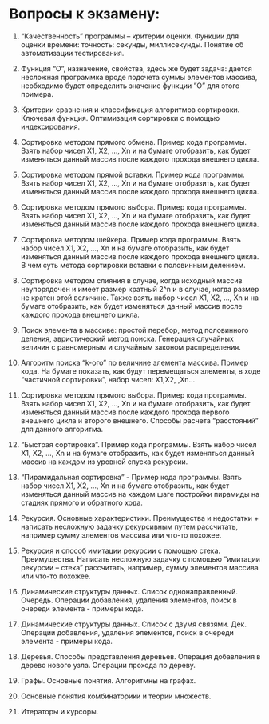 # Вопросы к экзамену:

1) “Качественность” программы – критерии оценки. Функции для оценки времени: точность: секунды, миллисекунды. Понятие об автоматизации тестирования.

2) Функция “O”, назначение, свойства, здесь же будет задача: дается несложная программка вроде подсчета суммы элементов массива, необходимо будет определить значение функции ”O” для этого примера.

3) Критерии сравнения и классификация алгоритмов сортировки. Ключевая функция. Оптимизация сортировки с помощью индексирования.

4) Сортировка методом прямого обмена. Пример кода программы. Взять набор чисел X1, X2, …, Xn и на бумаге отобразить, как будет изменяться данный массив после каждого прохода внешнего цикла.

5) Сортировка методом прямой вставки. Пример кода программы. Взять набор чисел X1, X2, …, Xn и на бумаге отобразить, как будет изменяться данный массив после каждого прохода внешнего цикла.

6) Сортировка методом прямого выбора. Пример кода программы. Взять набор чисел X1, X2, …, Xn и на бумаге отобразить, как будет изменяться данный массив после каждого прохода внешнего цикла.

7) Сортировка методом шейкера. Пример кода программы. Взять набор чисел X1, X2, …, Xn и на бумаге отобразить, как будет изменяться данный массив после каждого прохода внешнего цикла. В чем суть метода сортировки вставки с половинным делением.

8) Сортировка методом слияния в случае, когда исходный массив неупорядочен и имеет размер кратный 2^n и в случае, когда размер не кратен этой величине. Также взять набор чисел X1, X2, …, Xn и на бумаге отобразить, как будет изменяться данный массив после каждого прохода внешнего цикла.

9) Поиск элемента в массиве: простой перебор, метод половинного деления, эвристический метод поиска. Генерация случайных величин с равномерным и случайным законом распределения.

10) Алгоритм поиска “k-ого” по величине элемента массива. Пример кода. На бумаге показать, как будут перемещаться элементы, в ходе “частичной сортировки”, набор чисел: X1,X2, ,Xn…

11) Сортировка методом прямого выбора. Пример кода программы. Взять набор чисел X1, X2, …, Xn и на бумаге отобразить, как будет изменяться данный массив после каждого прохода первого внешнего цикла и второго внешнего. Способы расчета “расстояний” для данного алгоритма.

12) “Быстрая сортировка”. Пример кода программы. Взять набор чисел X1, X2, …, Xn и на бумаге отобразить, как будет изменяться данный массив на каждом из уровней спуска рекурсии.

13) “Пирамидальная сортировка” - Пример кода программы. Взять набор чисел X1, X2, …, Xn и на бумаге отобразить, как будет изменяться данный массив на каждом шаге постройки пирамиды на стадиях прямого и обратного хода.

14) Рекурсия. Основные характеристики. Преимущества и недостатки + написать несложную задачку рекурсивным путем рассчитать, например сумму элементов массива или что-то похожее.

15) Рекурсия и способ имитации рекурсии с помощью стека. Преимущества. Написать несложную задачку с помощью “имитации рекурсии – стека” рассчитать, например, сумму элементов массива или что-то похожее.

17) Динамические структуры данных. Список однонаправленный. Очередь. Операции добавления, удаления элементов, поиск в очереди элемента - примеры кода.

18) Динамические структуры данных. Список с двумя связями. Дек. Операции добавления, удаления элементов, поиск в очереди элемента - примеры кода.

19) Деревья. Способы представления деревьев. Операция добавления в дерево нового узла. Операции прохода по дереву.

20) Графы. Основные понятия. Алгоритмны на графах.

21) Основные понятия комбинаторики и теории множеств. 

22) Итераторы и курсоры.
